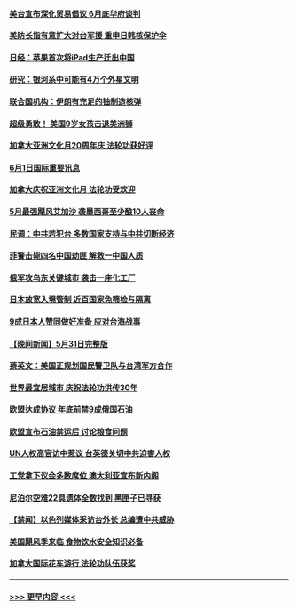 #### [美台宣布深化贸易倡议 6月底华府谈判](../pages/prog202/a103444116.md?t=06020201) 
#### [美防长指有意扩大对台军援 重申日韩核保护伞](../pages/prog202/a103444072.md?t=06020201) 
#### [日经：苹果首次将iPad生产迁出中国](../pages/prog202/a103444044.md?t=06020201) 
#### [研究：银河系中可能有4万个外星文明](../pages/prog202/a103443892.md?t=06020201) 
#### [联合国机构：伊朗有充足的铀制造核弹](../pages/prog202/a103443909.md?t=06020201) 
#### [超级勇敢！ 美国9岁女孩击退美洲狮](../pages/prog202/a103443900.md?t=06020201) 
#### [加拿大亚洲文化月20周年庆 法轮功获好评](../pages/prog202/a103443870.md?t=06020201) 
#### [6月1日国际重要讯息](../pages/prog202/a103443861.md?t=06020201) 
#### [加拿大庆祝亚洲文化月 法轮功受欢迎](../pages/prog202/a103443127.md?t=06020201) 
#### [5月最强飓风艾加沙 袭墨西哥至少酿10人丧命](../pages/prog202/a103443829.md?t=06020201) 
#### [民调：中共若犯台 多数国家支持与中共切断经济](../pages/prog202/a103443805.md?t=06020201) 
#### [菲警击毙四名中国劫匪 解救一中国人质](../pages/prog202/a103443783.md?t=06020201) 
#### [俄军攻乌东关键城市 袭击一座化工厂](../pages/prog202/a103443761.md?t=06020201) 
#### [日本放宽入境管制 近百国家免筛检与隔离](../pages/prog202/a103443636.md?t=06020201) 
#### [9成日本人赞同做好准备 应对台海战事](../pages/prog202/a103443635.md?t=06020201) 
#### [【晚间新闻】5月31日完整版](../pages/prog202/a103443598.md?t=06020201) 
#### [蔡英文：美国正规划国民警卫队与台湾军方合作](../pages/prog202/a103443545.md?t=06020201) 
#### [世界最宜居城市 庆祝法轮功洪传30年](../pages/prog202/a103443362.md?t=06020201) 
#### [欧盟达成协议 年底前禁9成俄国石油](../pages/prog202/a103443358.md?t=06020201) 
#### [欧盟宣布石油禁运后 讨论粮食问题](../pages/prog202/a103443360.md?t=06020201) 
#### [UN人权高官访中惹议 台英德关切中共迫害人权](../pages/prog202/a103443349.md?t=06020201) 
#### [工党拿下议会多数席位 澳大利亚宣布新内阁](../pages/prog202/a103443348.md?t=06020201) 
#### [尼泊尔空难22具遗体全数找到 黑匣子已寻获](../pages/prog202/a103443346.md?t=06020201) 
#### [【禁闻】以色列媒体采访台外长 总编遭中共威胁](../pages/prog202/a103443226.md?t=06020201) 
#### [美国飓风季来临 食物饮水安全知识必备](../pages/prog202/a103443028.md?t=06020201) 
#### [加拿大国际花车游行 法轮功队伍获奖](../pages/prog202/a103442983.md?t=06020201) 

----
#### [ >>> 更早内容 <<< ](../indexes/prog202-earlier.md)
